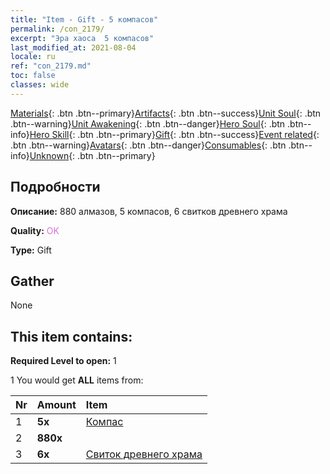 ```yaml
---
title: "Item - Gift - 5 компасов"
permalink: /con_2179/
excerpt: "Эра хаоса  5 компасов"
last_modified_at: 2021-08-04
locale: ru
ref: "con_2179.md"
toc: false
classes: wide
---
```

 [Materials](/ItemsRU/){: .btn .btn--primary}[Artifacts](/ItemsRU/Artifacts/){: .btn .btn--success}[Unit Soul](/ItemsRU/UnitSoul/){: .btn .btn--warning}[Unit Awakening](/ItemsRU/UnitAwakening/){: .btn .btn--danger}[Hero Soul](/ItemsRU/HeroSoul/){: .btn .btn--info}[Hero Skill](/ItemsRU/HeroSkill/){: .btn .btn--primary}[Gift](/ItemsRU/Gift/){: .btn .btn--success}[Event related](/ItemsRU/Events/){: .btn .btn--warning}[Avatars](/ItemsRU/Avatars/){: .btn .btn--danger}[Consumables](/ItemsRU/Consumables/){: .btn .btn--info}[Unknown](/ItemsRU/Unknown/){: .btn .btn--primary}

## Подробности
 **Описание:** 880 алмазов, 5 компасов, 6 свитков древнего храма

 **Quality:** <span style="color: #DA70D6">OK</span>

 **Type:** Gift

## Gather

  None

## This item contains:

 **Required Level to open:** 1

 1 You would get **ALL** items  from:

  | Nr | Amount |     Item    |
  |:---|:-------|:------------|
  | 1 |  **5x** | [Компас](/ru/Items/con_2183/) |  | 
  | 2 |  **880x** | <i class="fas fa-gem"/> |  | 
  | 3 |  **6x** | [Свиток древнего храма](/ItemsRU/con_697/) |  | 

